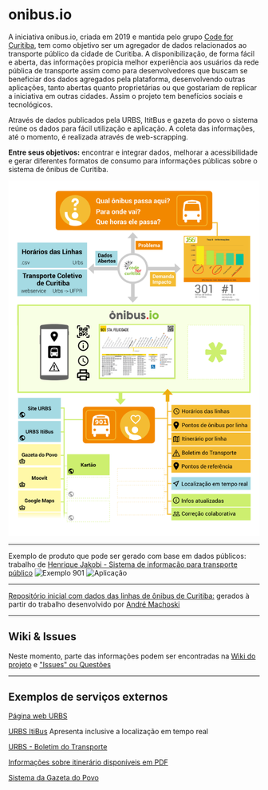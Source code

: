 # onibus.io

A iniciativa onibus.io, criada em 2019 e mantida pelo grupo [Code for Curitiba](http://www.codeforcuritiba.org/index.html), tem como objetivo ser um agregador de dados relacionados ao transporte público da cidade de Curitiba. A disponibilização, de forma fácil e aberta, das informações propicia melhor experiência aos usuários da rede pública de transporte assim como para desenvolvedores que buscam se beneficiar dos dados agregados pela plataforma, desenvolvendo outras aplicações, tanto abertas quanto proprietárias ou que gostariam de replicar a iniciativa em outras cidades. Assim o projeto tem benefícios sociais e tecnológicos.

Através de dados publicados pela URBS, ItitBus e gazeta do povo o sistema reúne os dados para fácil utilização e aplicação. A coleta das informações, até o momento, é realizada através de web-scrapping.

**Entre seus objetivos:** encontrar e integrar dados, melhorar a acessibilidade e gerar diferentes formatos de consumo para informações públicas sobre o sistema de ônibus de Curitiba.

![Mapa rascunho](https://raw.githubusercontent.com/CodeForCuritiba/onibus-io/master/docs/g7154.png)

***

Exemplo de produto que pode ser gerado com base em dados públicos: trabalho de [Henrique Jakobi - Sistema de informação para transporte público](https://www.behance.net/gallery/20408687/Sistema-de-informacao-para-transporte-publico)
![Exemplo 901](https://mir-s3-cdn-cf.behance.net/project_modules/1400/c1e43320408687.5bedbd715479b.png)
![Aplicação](https://mir-s3-cdn-cf.behance.net/project_modules/max_1200/c62cf720408687.5beba06b1e444.jpg)

***

[Repositório inicial com dados das linhas de ônibus de Curitiba:](https://github.com/CodeForCuritiba/onibus-io/tree/master/csv-originais) gerados à partir do trabalho desenvolvido por [André Machoski](https://github.com/andrehrema/onibus-io)

***
## Wiki & Issues
Neste momento, parte das informações podem ser encontradas na [Wiki do projeto](https://github.com/CodeForCuritiba/onibus-io/wiki) e ["Issues" ou Questões](https://github.com/CodeForCuritiba/onibus-io/issues)

***
## Exemplos de serviços externos

[Página web URBS](https://www.urbs.curitiba.pr.gov.br/horario-de-onibus)

[URBS ItiBus](https://www.urbs.curitiba.pr.gov.br/mobile/itibus)
Apresenta inclusive a localização em tempo real

[URBS - Boletim do Transporte](https://www.urbs.curitiba.pr.gov.br/mobile/boletim)

[Informações sobre itinerário disponíveis em PDF](http://www.urbs.curitiba.pr.gov.br/pdf/transporte/itinerarios/Descritivo_de_Itinerarios_Linhas_Urbanas-Curitiba.pdf)

[Sistema da Gazeta do Povo](https://especiais.gazetadopovo.com.br/horarios-de-onibus/curitiba/)
